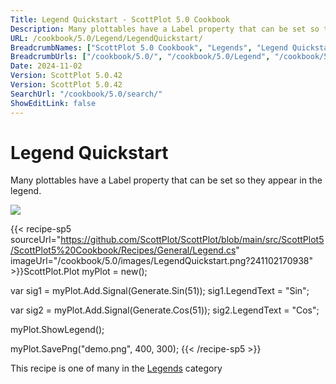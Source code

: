 ```yaml
---
Title: Legend Quickstart - ScottPlot 5.0 Cookbook
Description: Many plottables have a Label property that can be set so they appear in the legend.
URL: /cookbook/5.0/Legend/LegendQuickstart/
BreadcrumbNames: ["ScottPlot 5.0 Cookbook", "Legends", "Legend Quickstart"]
BreadcrumbUrls: ["/cookbook/5.0/", "/cookbook/5.0/Legend", "/cookbook/5.0/Legend/LegendQuickstart"]
Date: 2024-11-02
Version: ScottPlot 5.0.42
Version: ScottPlot 5.0.42
SearchUrl: "/cookbook/5.0/search/"
ShowEditLink: false
---
```



<div class='d-flex align-items-center mt-5'>
<h1 class='me-2 text-dark my-0 border-0'>Legend Quickstart</h1>
</div>

Many plottables have a Label property that can be set so they appear in the legend.

[![](/cookbook/5.0/images/LegendQuickstart.png?241102170938)](/cookbook/5.0/images/LegendQuickstart.png?241102170938)

{{< recipe-sp5 sourceUrl="https://github.com/ScottPlot/ScottPlot/blob/main/src/ScottPlot5/ScottPlot5%20Cookbook/Recipes/General/Legend.cs" imageUrl="/cookbook/5.0/images/LegendQuickstart.png?241102170938" >}}ScottPlot.Plot myPlot = new();

var sig1 = myPlot.Add.Signal(Generate.Sin(51));
sig1.LegendText = "Sin";

var sig2 = myPlot.Add.Signal(Generate.Cos(51));
sig2.LegendText = "Cos";

myPlot.ShowLegend();

myPlot.SavePng("demo.png", 400, 300);
{{< /recipe-sp5 >}}

<div class='my-5 text-center'>This recipe is one of many in the <a href='/cookbook/5.0/Legend'>Legends</a> category</div>


